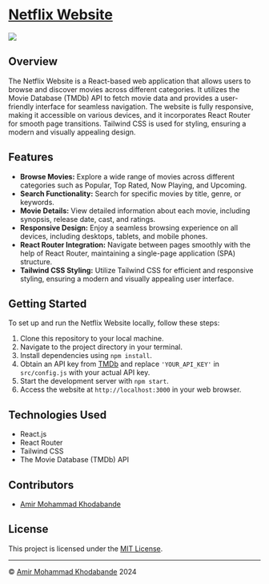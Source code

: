 

# [Netflix Website](https://ikhodabande.github.io/netflix-in-react/)


<img src="https://github.com/ikhodabande/ak-portfolio-2024/blob/main/src/assestes/projects/netflix.png">

## Overview

The Netflix Website is a React-based web application that allows users to browse and discover movies across different categories. It utilizes the Movie Database (TMDb) API to fetch movie data and provides a user-friendly interface for seamless navigation. The website is fully responsive, making it accessible on various devices, and it incorporates React Router for smooth page transitions. Tailwind CSS is used for styling, ensuring a modern and visually appealing design.

## Features

- **Browse Movies:** Explore a wide range of movies across different categories such as Popular, Top Rated, Now Playing, and Upcoming.
- **Search Functionality:** Search for specific movies by title, genre, or keywords.
- **Movie Details:** View detailed information about each movie, including synopsis, release date, cast, and ratings.
- **Responsive Design:** Enjoy a seamless browsing experience on all devices, including desktops, tablets, and mobile phones.
- **React Router Integration:** Navigate between pages smoothly with the help of React Router, maintaining a single-page application (SPA) structure.
- **Tailwind CSS Styling:** Utilize Tailwind CSS for efficient and responsive styling, ensuring a modern and visually appealing user interface.

## Getting Started

To set up and run the Netflix Website locally, follow these steps:

1. Clone this repository to your local machine.
2. Navigate to the project directory in your terminal.
3. Install dependencies using `npm install`.
4. Obtain an API key from [TMDb](https://www.themoviedb.org/documentation/api) and replace `'YOUR_API_KEY'` in `src/config.js` with your actual API key.
5. Start the development server with `npm start`.
6. Access the website at `http://localhost:3000` in your web browser.

## Technologies Used

- React.js
- React Router
- Tailwind CSS
- The Movie Database (TMDb) API

## Contributors

- [Amir Mohammad Khodabande](https://github.com/yourusername)

## License

This project is licensed under the [MIT License](LICENSE).

---

© [Amir Mohammad Khodabande](https://github.com/yourusername) 2024
